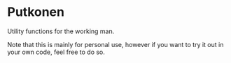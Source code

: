 # Putkonen

Utility functions for the working man.

Note that this is mainly for personal use, however if you want to try it out in
your own code, feel free to do so.
